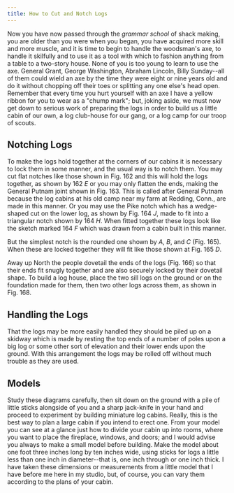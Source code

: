 ```yaml
---
title: How to Cut and Notch Logs
---
```


Now you have now passed through the _grammar school_ of shack making, you
are older than you were when you began, you have acquired more skill and
more muscle, and it is time to begin to handle the woodsman's axe, to
handle it skilfully and to use it as a tool with which to fashion anything
from a table to a two-story house. None of you is too young to learn to
use the axe. General Grant, George Washington, Abraham Lincoln, Billy
Sunday--all of them could wield an axe by the time they were eight or nine
years old and do it without chopping off their toes or splitting any one
else's head open. Remember that every time you hurt yourself with an axe I
have a yellow ribbon for you to wear as a "chump mark"; but, joking aside,
we must now get down to serious work of preparing the logs in order to
build us a little cabin of our own, a log club-house for our gang, or a
log camp for our troop of scouts.


## Notching Logs

To make the logs hold together at the corners of our cabins it is
necessary to lock them in some manner, and the usual way is to notch them.
You may cut flat notches like those shown in Fig. 162 and this will hold
the logs together, as shown by 162 _E_ or you may only flatten the ends,
making the General Putnam joint shown in Fig. 163. This is called after
General Putnam because the log cabins at his old camp near my farm at
Redding, Conn., are made in this manner. Or you may use the Pike notch
which has a wedge-shaped cut on the lower log, as shown by Fig. 164 _J_,
made to fit into a triangular notch shown by 164 _H_. When fitted together
these logs look like the sketch marked 164 _F_ which was drawn from a
cabin built in this manner.

But the simplest notch is the rounded one shown by _A_, _B_, and _C_ (Fig.
165). When these are locked together they will fit like those shown at
Fig. 165 _D_.

Away up North the people dovetail the ends of the logs (Fig. 166) so that
their ends fit snugly together and are also securely locked by their
dovetail shape. To build a log house, place the two sill logs on the
ground or on the foundation made for them, then two other logs across
them, as shown in Fig. 168.


## Handling the Logs

That the logs may be more easily handled they should be piled up on a
skidway which is made by resting the top ends of a number of poles upon a
big log or some other sort of elevation and their lower ends upon the
ground. With this arrangement the logs may be rolled off without much
trouble as they are used.


## Models

Study these diagrams carefully, then sit down on the ground with a pile of
little sticks alongside of you and a sharp jack-knife in your hand and
proceed to experiment by building miniature log cabins. Really, this is
the best way to plan a large cabin if you intend to erect one. From your
model you can see at a glance just how to divide your cabin up into rooms,
where you want to place the fireplace, windows, and doors; and I would
advise you always to make a small model before building. Make the model
about one foot three inches long by ten inches wide, using sticks for logs
a little less than one inch in diameter--that is, one inch through or one
inch thick. I have taken these dimensions or measurements from a little
model that I have before me here in my studio, but, of course, you can
vary them according to the plans of your cabin.